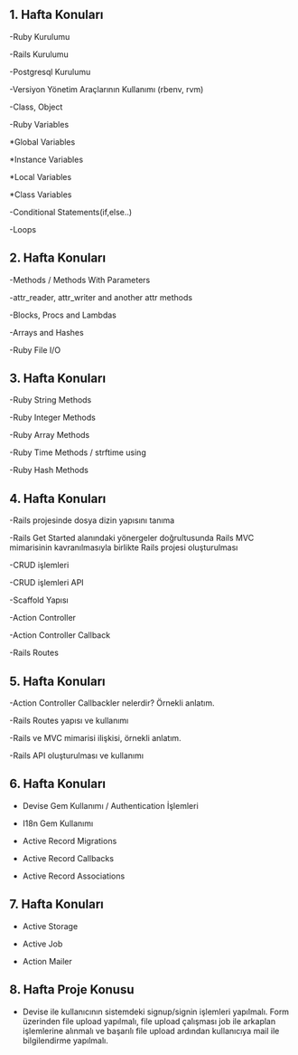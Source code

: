 ## 1. Hafta Konuları

-Ruby Kurulumu

-Rails Kurulumu

-Postgresql Kurulumu

-Versiyon Yönetim Araçlarının Kullanımı (rbenv, rvm)

-Class, Object

-Ruby Variables
 
 *Global Variables
 
 *Instance Variables
 
 *Local Variables
 
 *Class Variables

-Conditional Statements(if,else..)

-Loops


## 2. Hafta Konuları

-Methods / Methods With Parameters

-attr_reader, attr_writer and another attr methods

-Blocks, Procs and Lambdas

-Arrays and Hashes

-Ruby File I/O


## 3. Hafta Konuları

-Ruby String Methods

-Ruby Integer Methods

-Ruby Array Methods

-Ruby Time Methods / strftime using

-Ruby Hash Methods


## 4. Hafta Konuları

-Rails projesinde dosya dizin yapısını tanıma

-Rails Get Started alanındaki yönergeler doğrultusunda Rails MVC mimarisinin kavranılmasıyla birlikte Rails projesi oluşturulması

-CRUD işlemleri

-CRUD işlemleri API

-Scaffold Yapısı

-Action Controller

-Action Controller Callback

-Rails Routes


## 5. Hafta Konuları

-Action Controller Callbackler nelerdir? Örnekli anlatım.

-Rails Routes yapısı ve kullanımı

-Rails ve MVC mimarisi ilişkisi, örnekli anlatım.

-Rails API oluşturulması ve kullanımı


## 6. Hafta Konuları

- Devise Gem Kullanımı / Authentication İşlemleri
  
- I18n Gem Kullanımı
  
- Active Record Migrations
  
- Active Record Callbacks
  
- Active Record Associations


## 7. Hafta Konuları

- Active Storage 

- Active Job

- Action Mailer


## 8. Hafta Proje Konusu

- Devise ile kullanıcının sistemdeki signup/signin işlemleri yapılmalı. Form üzerinden file upload yapılmalı, file upload çalışması job ile arkaplan işlemlerine alınmalı ve başarılı file upload ardından kullanıcıya mail ile bilgilendirme yapılmalı.